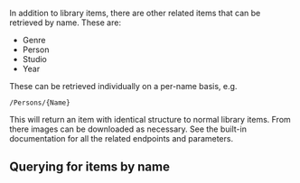 In addition to library items, there are other related items that can be retrieved by name. These are:

* Genre
* Person
* Studio
* Year

These can be retrieved individually on a per-name basis, e.g.

`/Persons/{Name}`

This will return an item with identical structure to normal library items. From there images can be downloaded as necessary. See the built-in documentation for all the related endpoints and parameters.

## Querying for items by name